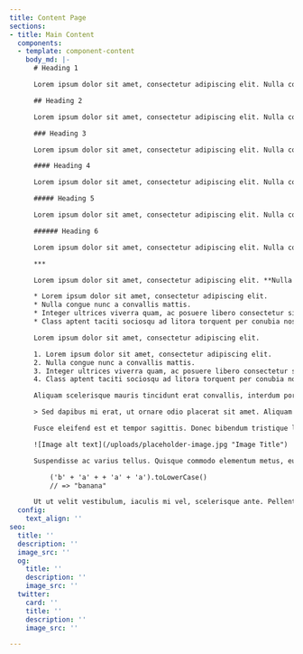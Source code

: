 ```yaml
---
title: Content Page
sections:
- title: Main Content
  components:
  - template: component-content
    body_md: |-
      # Heading 1

      Lorem ipsum dolor sit amet, consectetur adipiscing elit. Nulla congue nunc a convallis mattis. Integer ultrices viverra quam, ac posuere libero consectetur sit amet. Class aptent taciti sociosqu ad litora torquent per conubia nostra, per inceptos himenaeos. Quisque maximus sagittis nulla. Aliquam et vulputate magna, in mollis quam. Vestibulum pretium suscipit libero vitae interdum. Nulla in lacus tincidunt, gravida leo sit amet, blandit dui.

      ## Heading 2

      Lorem ipsum dolor sit amet, consectetur adipiscing elit. Nulla congue nunc a convallis mattis. Integer ultrices viverra quam, ac posuere libero consectetur sit amet. Class aptent taciti sociosqu ad litora torquent per conubia nostra, per inceptos himenaeos.

      ### Heading 3

      Lorem ipsum dolor sit amet, consectetur adipiscing elit. Nulla congue nunc a convallis mattis. Integer ultrices viverra quam, ac posuere libero consectetur sit amet. Class aptent taciti sociosqu ad litora torquent per conubia nostra, per inceptos himenaeos.

      #### Heading 4

      Lorem ipsum dolor sit amet, consectetur adipiscing elit. Nulla congue nunc a convallis mattis. Integer ultrices viverra quam, ac posuere libero consectetur sit amet. Class aptent taciti sociosqu ad litora torquent per conubia nostra, per inceptos himenaeos.

      ##### Heading 5

      Lorem ipsum dolor sit amet, consectetur adipiscing elit. Nulla congue nunc a convallis mattis. Integer ultrices viverra quam, ac posuere libero consectetur sit amet. Class aptent taciti sociosqu ad litora torquent per conubia nostra, per inceptos himenaeos.

      ###### Heading 6

      Lorem ipsum dolor sit amet, consectetur adipiscing elit. Nulla congue nunc a convallis mattis. Integer ultrices viverra quam, ac posuere libero consectetur sit amet. Class aptent taciti sociosqu ad litora torquent per conubia nostra, per inceptos himenaeos.

      ***

      Lorem ipsum dolor sit amet, consectetur adipiscing elit. **Nulla congue nunc a convallis mattis.** Integer ultrices viverra quam, ac posuere libero consectetur sit amet. _Class aptent taciti sociosqu ad litora torquent per conubia nostra_, per [inceptos himenaeos](https://www.helloample.com).

      * Lorem ipsum dolor sit amet, consectetur adipiscing elit.
      * Nulla congue nunc a convallis mattis.
      * Integer ultrices viverra quam, ac posuere libero consectetur sit amet.
      * Class aptent taciti sociosqu ad litora torquent per conubia nostra, per inceptos himenaeos.

      Lorem ipsum dolor sit amet, consectetur adipiscing elit.

      1. Lorem ipsum dolor sit amet, consectetur adipiscing elit.
      2. Nulla congue nunc a convallis mattis.
      3. Integer ultrices viverra quam, ac posuere libero consectetur sit amet.
      4. Class aptent taciti sociosqu ad litora torquent per conubia nostra, per inceptos himenaeos.

      Aliquam scelerisque mauris tincidunt erat convallis, interdum porttitor mauris porttitor. Integer vel sapien porta, porta dolor eu, tempus dui.

      > Sed dapibus mi erat, ut ornare odio placerat sit amet. Aliquam erat volutpat. Maecenas vel purus eu ipsum molestie tristique sit amet sed est. Sed dapibus ut neque at feugiat.

      Fusce eleifend est et tempor sagittis. Donec bibendum tristique lectus. In eleifend metus a neque vehicula malesuada.

      ![Image alt text](/uploads/placeholder-image.jpg "Image Title")

      Suspendisse ac varius tellus. Quisque commodo elementum metus, eu pharetra ante cursus ac. Vivamus rhoncus nisi quis lectus scelerisque, id pretium est cursus.

          ('b' + 'a' + + 'a' + 'a').toLowerCase()
          // => "banana"

      Ut ut velit vestibulum, iaculis mi vel, scelerisque ante. Pellentesque semper rutrum nunc eu suscipit. Praesent arcu turpis, molestie pellentesque molestie quis, tempor finibus sem. Maecenas ut placerat justo, eget mollis tellus. Maecenas sollicitudin ut odio ut sagittis. Nunc finibus magna nec iaculis mattis. Curabitur ante urna, gravida ut elit ut, rhoncus ultrices tellus.
  config:
    text_align: ''
seo:
  title: ''
  description: ''
  image_src: ''
  og:
    title: ''
    description: ''
    image_src: ''
  twitter:
    card: ''
    title: ''
    description: ''
    image_src: ''

---
```

